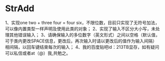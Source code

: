# StrAdd
1、实现one two + three four = four six，不限位数，目前只实现了无符号加法，可以像内置类型一样声明及使用此类的对象；
2、实现了输入不区分大小写，未处理其他错误输入；
3、请确保输入的多位数字（英文形式）之间以空格（默认值，可于类内更改SPACE信息，更改后，再次输入时请以更改后的值作为输入间隔）相间隔，以回车键结束每次的输入；
4、我的百度贴吧id：213TB显存，如有疑问可以私信或者at（@）我,共勉之。
